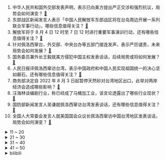 1. 中华人民共和国外交部发表声明，表示已向美方提出严正交涉和强烈抗议，局势会如何演变？ [:link:](https://www.zhihu.com/question/546646500)
2. 东部战区新闻发言人表示「中国人民解放军东部战区将在台岛周边开展一系列联合军事行动」，哪些信息值得关注？ [:link:](https://www.zhihu.com/question/546650614)
3. 解放军将于 8 月 4 日 12 时至 7 日 12 时进行重要军事演训行动，还有哪些信息值得关注？ [:link:](https://www.zhihu.com/question/546647347)
4. 针对佩洛西窜台，外交部、中央台办等五部门接连发声，表示严厉谴责，未来局势会如何发展？ [:link:](https://www.zhihu.com/question/546655846)
5. 国务委员兼外长王毅就美方侵犯中国主权发表谈话，后续局势或将如何发展？ [:link:](https://www.zhihu.com/question/546683896)
6. 人民日报评佩洛西窜访台湾，表示中国政府和中国人民实现祖国统一的决心坚如磐石，还有哪些信息值得关注？ [:link:](https://www.zhihu.com/question/546683305)
7. 商务部决定自 2022 年 8 月 3 日起暂停天然砂对台湾地区出口，此举对两岸经济会造成哪些影响？ [:link:](https://www.zhihu.com/question/546684002)
8. 汪海林谈编剧行业，称已经成了马桶加工业，该言论透露出了哪些行业现状？ [:link:](https://www.zhihu.com/question/545728401)
9. 国防部新闻发言人吴谦就佩洛西窜访台湾发表谈话，还有哪些信息值得关注？ [:link:](https://www.zhihu.com/question/546650263)
10. 全国人大常委会发言人就美国国会众议长佩洛西窜访中国台湾地区发表谈话，局势会如何演变？ [:link:](https://www.zhihu.com/question/546647467)
<details>
<summary>11 ~ 20</summary>

11. 如果医生给你动手术的时候发现其它毛病，他会给你顺便治好了吗？ [:link:](https://www.zhihu.com/question/412278188)
12. 很清楚0.99999≠1，但就是推不翻它，有什么漏洞？ [:link:](https://www.zhihu.com/question/339712658)
13. 怎么穿能给人一种「混得还不错」的感觉？ [:link:](https://www.zhihu.com/question/532089846)
14. 外交部称「绝不为任何形式的『台独』势力留下任何空间」，表明了怎样的态度？ [:link:](https://www.zhihu.com/question/546590728)
15. 中共中央台办发言人发表谈话称，对「台独」顽固分子将依法终身追责，这透露了哪些信息？ [:link:](https://www.zhihu.com/question/546684419)
16. 唐山警方通报「一男子驾车撞倒碾压女友致其死亡，现已被抓获」，其或将承担哪些法律责任？ [:link:](https://www.zhihu.com/question/546597826)
17. 如何看待杭州市一外卖小哥在等单时被老板娘用共享单车团团围住? [:link:](https://www.zhihu.com/question/546050501)
18. 外交部回应「中方对美反制将是何规模」，称「美方必将为其损害中国主权安全利益付出代价」，局势会如何演变？ [:link:](https://www.zhihu.com/question/546587242)
19. 诈骗集团花 2 亿做广告骗取近 5 亿 ，这些广告是如何流向市场的？哪些主体可能需要担责？ [:link:](https://www.zhihu.com/question/546358630)
20. 考上三本但学费昂贵且环境不好，我该继续念吗？ [:link:](https://www.zhihu.com/question/546479188)
</details>
<details>
<summary>21 ~ 30</summary>

21. 工作原因需要经常搬家，平时怎么收纳最合理？ [:link:](https://www.zhihu.com/question/537879767)
22. 伏尔泰为什么说神圣罗马帝国“既不神圣，也不罗马，更非帝国”？ [:link:](https://www.zhihu.com/question/27028534)
23. 作为软件工程专业或者计算机科学与技术专业毕业的学生，让你大学四年重头再来，你会如何安排你的大学四年？ [:link:](https://www.zhihu.com/question/426053091)
24. 《原神》3.0 钟离是否有必要抽？ [:link:](https://www.zhihu.com/question/544155052)
25. 国产动画《诛仙》开播，有哪些看点？ [:link:](https://www.zhihu.com/question/546526862)
26. 为什么人不能近亲结婚，而其它动物近亲则没有什么问题？ [:link:](https://www.zhihu.com/question/543519455)
27. 汽车所谓的底盘到底是指什么，普通消费者如何客观的去感知底盘的好坏？ [:link:](https://www.zhihu.com/question/543408929)
28. 雷克萨斯车祸多名救人者遭网暴，遭遇网络暴力该如何维权？ [:link:](https://www.zhihu.com/question/546132780)
29. 法考心理压力大想放弃怎么办？ [:link:](https://www.zhihu.com/question/545549635)
30. 家长没有美术基础，如果不报美术兴趣班，怎样可以帮助五岁半的小朋友提高绘画水平？ [:link:](https://www.zhihu.com/question/543512682)
</details>
<details>
<summary>31 ~ 40</summary>

31. 《乘风破浪》成团名单曝光，王心凌获总冠军，如何评价最终成团名单？哪位姐姐是你的意难平？ [:link:](https://www.zhihu.com/question/546495556)
32. 参加写作训练营真的能提高写作水平吗？ [:link:](https://www.zhihu.com/question/535754957)
33. 敏感时刻，白宫官员重申美政府支持「一中政策」，「我们不支持台独」，如何评价这一表述？ [:link:](https://www.zhihu.com/question/546528914)
34. 如何评价《风骚律师》（Better Call Saul）第六季第十一集「Breaking Bad」？ [:link:](https://www.zhihu.com/question/546449697)
35. 预制菜越来越火，为什么它会深得消费者喜爱？你觉得将来它是否会成为像土豆一样的家庭必备菜品吗？ [:link:](https://www.zhihu.com/question/542994352)
36. 中国商飞官宣「国产大飞机 C919 完成取证试飞」，什么是取证试飞？具有哪些意义？ [:link:](https://www.zhihu.com/question/546342854)
37. 欧美的电助力自行车 e-bike 火了，而且很多都是国产出口的，但为什么在国内市场却鲜有人问津？ [:link:](https://www.zhihu.com/question/545817668)
38. 你和你的朋友为什么不去健身房了？ [:link:](https://www.zhihu.com/question/334264639)
39. 如何巧妙的刻画网络小说中人物的形象？ [:link:](https://www.zhihu.com/question/393810993)
40. 三个人的友谊真的有人会退出吗？ [:link:](https://www.zhihu.com/question/546439918)
</details>
<details>
<summary>41 ~ 50</summary>

41. 学霸父母学渣娃是什么体验? [:link:](https://www.zhihu.com/question/28833805)
42. 当前的KPL解说中谁称得上是第一解说？专业的解说和业余的解说最大的区别是什么？ [:link:](https://www.zhihu.com/question/546366687)
43. 如何看待 7 月 31 日《英雄联盟》赛事官方最「加」数据疑似造假？ [:link:](https://www.zhihu.com/question/546338501)
44. 你看过最让人压抑的电影是哪一部？ [:link:](https://www.zhihu.com/question/453754675)
45. 如何评价古天乐主演的《明日战记》？ [:link:](https://www.zhihu.com/question/60772659)
46. 阿里巴巴回应被美列入预摘牌名单，称「努力保持同时两地上市地位」，具体情况如何？ [:link:](https://www.zhihu.com/question/546324063)
47. 如何评价美剧《西部世界》第四季第六集（S04E06）「Fidelity」？ [:link:](https://www.zhihu.com/question/543909441)
48. 如何看待「90后双胞胎在杭州成立家政公司月入30万」？家庭卫生管理师对比普通家政有哪些优势？ [:link:](https://www.zhihu.com/question/546385988)
49. 比亚迪海豹上市，订单已超 11 万，该车的热度为何如此高？ [:link:](https://www.zhihu.com/question/542841443)
50. 在你眼中的什么才是少年? [:link:](https://www.zhihu.com/question/527868806)
</details><details>
<summary>bilibili</summary>

1. 统帅嘱托 [:link:](//www.bilibili.com/video/BV1GG4y1v73h)
2. 我一定会救你出去的！ [:link:](//www.bilibili.com/video/BV1Zr4y1V7L5)
3. 习主席的牵挂 [:link:](//www.bilibili.com/video/BV1wB4y187vU)
4. 【猛男版】小城夏天丨来看看我们生活的小城吧！ [:link:](//www.bilibili.com/video/BV1pW4y1y7AJ)
5. 【时代少年团】《哭泣的游戏》个人角色短片之《沉默怪兽》 [:link:](//www.bilibili.com/video/BV1oG4y1e7Em)
6. 忆往昔，一张戏台百家酬 [:link:](//www.bilibili.com/video/BV1ot4y1G73b)
7. 1块钱挑战！我跑遍杭州甚至买不到一瓶水！ [:link:](//www.bilibili.com/video/BV1pT411j7gW)
8. 一生要强的男人 [:link:](//www.bilibili.com/video/BV1EB4y1C7iT)
9. 眼镜店是真的是网上说的那么暴利吗？我接手一周告诉你！ [:link:](//www.bilibili.com/video/BV1XV4y1j71W)
10. 耗时两年，只为这一刻的绽放！史诗级的同人！同人游戏《植物大战僵尸：冒险时光2》正式宣传片 [:link:](//www.bilibili.com/video/BV1Jg41117Tm)
<details>
<summary>11 ~ 20</summary>

11. 郭站长首次尝鲜“假背景”！ [:link:](//www.bilibili.com/video/BV1Zt4y1V7CE)
12. 我玩MC玩破防了…… [:link:](//www.bilibili.com/video/BV1ad4y1D7k5)
13. 所以，爱会消失，对吧？ [:link:](//www.bilibili.com/video/BV1gN4y1j7YX)
14. 羞耻是真羞耻，快乐也是真快乐 [:link:](//www.bilibili.com/video/BV1WW4y117Jw)
15. 3个锥桶雨天上演狗血剧，它们的运动为何有规律？揭秘锥桶的三体运动 [:link:](//www.bilibili.com/video/BV1VG411h7eF)
16. 老兵仿妆❗用最诚挚的心，献上永不凋谢的敬意！ [:link:](//www.bilibili.com/video/BV1fU4y1v74M)
17. 手感顺滑 [:link:](//www.bilibili.com/video/BV15t4y1V7Ks)
18. 新华社受权公告 [:link:](//www.bilibili.com/video/BV1Sd4y1U7Nw)
19. 请告诉他们，百年后的中国，海晏河清 [:link:](//www.bilibili.com/video/BV1kG411h7yi)
20. 这只猫让我笑了两分二十七秒！ [:link:](//www.bilibili.com/video/BV1iW4y1y7ko)
</details>
<details>
<summary>21 ~ 30</summary>

21. 是本人！ [:link:](//www.bilibili.com/video/BV18g41117HB)
22. 看完7月新番，我直接扭成双螺旋！【泛式】 [:link:](//www.bilibili.com/video/BV1JB4y1C7ZB)
23. 《原神》EP - 硝彩盛放之光 [:link:](//www.bilibili.com/video/BV1Zd4y1K76h)
24. 今年是退伍的第八个年头了，祝所有现役和退役的兄弟们，八一节快乐 [:link:](//www.bilibili.com/video/BV1BB4y1r7oM)
25. 去蜡像馆的人拍视频有多拼命 [:link:](//www.bilibili.com/video/BV1oa411M7Yz)
26. 无 伤 速 创 西 天 [:link:](//www.bilibili.com/video/BV1zW4y1y7NG)
27. 趵突泉本泉，给大家介绍趵突泉。 [:link:](//www.bilibili.com/video/BV1dt4y1V7u6)
28. 借 位 比 心 [:link:](//www.bilibili.com/video/BV1qW4y1y7DL)
29. 为了这个视频，我老公帮我找了个世界健体冠军 [:link:](//www.bilibili.com/video/BV1na411N7SB)
30. 我又又又又又在网上买了一些沙雕玩具 [:link:](//www.bilibili.com/video/BV15a411S7Gp)
</details>
<details>
<summary>31 ~ 40</summary>

31. 眼前一黑，少壮伤悲 [:link:](//www.bilibili.com/video/BV1BN4y1L74T)
32. 连环整蛊！偷偷把女友的床换成游泳池？她直接掉进去了！ [:link:](//www.bilibili.com/video/BV1RG4y1e7Am)
33. 还是一如既往的热闹，满满都都是爱。 [:link:](//www.bilibili.com/video/BV1wV4y1j7c8)
34. 某虚拟主包刚成精时跳舞视频疑似流出 [:link:](//www.bilibili.com/video/BV17V4y1E71E)
35. 还 有 谁 ？ [:link:](//www.bilibili.com/video/BV1Za411T7sD)
36. 嘘 [:link:](//www.bilibili.com/video/BV1DU4y1v7TH)
37. 好简单做蚵仔煎，听说吃完就能在转角遇到爱 [:link:](//www.bilibili.com/video/BV1JU4y1v7z5)
38. 7龙神全部上场，爆肝16天4114场！ [:link:](//www.bilibili.com/video/BV15G411h7ew)
39. 这也敢播啊？！！ [:link:](//www.bilibili.com/video/BV1eB4y1b78n)
40. 视频不能P，所以是真的 [:link:](//www.bilibili.com/video/BV1Bg411C7VP)
</details>
<details>
<summary>41 ~ 50</summary>

41. 自制战斗机式的打水仗摩托车 [:link:](//www.bilibili.com/video/BV1cG4y1q7iY)
42. 秘密基地又挖出新空间啦，带你们看看里面又更新了啥？ [:link:](//www.bilibili.com/video/BV1MG4y1q7V9)
43. 精彩！八一南昌起义纪念塔AR灯光秀，致敬伟大的人民军队！ [:link:](//www.bilibili.com/video/BV1ma411N7p9)
44. 看似乱作一团，实则毫无规律 [:link:](//www.bilibili.com/video/BV15r4y1j7rA)
45. ⚡️童年DNA都裂开了⚡️你这小羊，太假了⚡️ [:link:](//www.bilibili.com/video/BV1BS4y1t7np)
46. 终于知道汤姆猫，为什么当舔狗了 [:link:](//www.bilibili.com/video/BV1HT411j7RH)
47. 高智商自救 [:link:](//www.bilibili.com/video/BV1AF411A7UH)
48. 一口气看完电锯人1-97集 [:link:](//www.bilibili.com/video/BV1hT41177gV)
49. 这还能是.....植物大战僵尸！？代码自制戴夫的晚年生活！ [:link:](//www.bilibili.com/video/BV1uY4y1P79z)
50. 《斗帝主2》魔 鸡 转 生 [:link:](//www.bilibili.com/video/BV1Ve4y1X7TY)
</details>
<details>
<summary>51 ~ 60</summary>

51. life gose on [:link:](//www.bilibili.com/video/BV1ZV4y1L7Ge)
52. 【野生人类观察】能认识这些睿智朋友，真是我的福气 [:link:](//www.bilibili.com/video/BV1AT41177Wp)
53. 金轮电影宇宙 [:link:](//www.bilibili.com/video/BV1Fg411275z)
54. 为了证明这是真背景，我把蜜蜂大哥请来了！ [:link:](//www.bilibili.com/video/BV1dt4y1V7jF)
55. 妈妈！别喂我了！！！ [:link:](//www.bilibili.com/video/BV1MG4y1q724)
56. 我们的表现一定很优秀，老板快乐的心情难以言表。 [:link:](//www.bilibili.com/video/BV1xS4y1x7aE)
57. 草包包子铺  厨子探店¥151.5 [:link:](//www.bilibili.com/video/BV1pB4y1C7d3)
58. 品尝泰国火车夜市西施的西瓜汁 [:link:](//www.bilibili.com/video/BV1Rg41117Pe)
59. 各地文旅局都疯狂卷起来了。 [:link:](//www.bilibili.com/video/BV17U4y1v7jp)
60. 我生孩子都生不出这么像的 [:link:](//www.bilibili.com/video/BV1jg41117jY)
</details>
<details>
<summary>61 ~ 70</summary>

61. 7月27日 [:link:](//www.bilibili.com/video/BV1uB4y1b7h6)
62. 【古人穿衣・宋】还原1000年前的平民生活 [:link:](//www.bilibili.com/video/BV1RB4y1t7tx)
63. 绝了真的好会跳！Kep1er沈小婷国标舞 偶运会饭拍 [:link:](//www.bilibili.com/video/BV1ag411C7ST)
64. 我终于理解19岁的他会有那么多女生富婆追求了…… [:link:](//www.bilibili.com/video/BV15r4y1j7Sy)
65. 疯狂且鲁莽，一款死亡后会“自毁”的电子游戏 [:link:](//www.bilibili.com/video/BV1QN4y1L7yn)
66. 一男子扔垃圾反将自己“扔”了 [:link:](//www.bilibili.com/video/BV14V4y1E7Be)
67. 完了，我三年前的视频成万恶之源了 [:link:](//www.bilibili.com/video/BV1cV4y1j7PG)
68. 【原神】宵宫新皮肤！超美原创浴衣——「夏日花火」 [:link:](//www.bilibili.com/video/BV1JF411A7tH)
69. 【小魔】为什么中国人爱用筷子，外国人爱用刀叉？ [:link:](//www.bilibili.com/video/BV1ZB4y1t7tx)
70. “ 冰  块  刺  客 4.0 ” [:link:](//www.bilibili.com/video/BV1aY4y1P7ZV)
</details>
<details>
<summary>71 ~ 80</summary>

71. 聋哑人是怎么做到定时起床的？但到最后你知道了吗？ [:link:](//www.bilibili.com/video/BV1fF411w76u)
72. 不远万里来到新疆吃手抓饭，没想到老板竟然是我的粉丝【第二集】 [:link:](//www.bilibili.com/video/BV1jG411h7TC)
73. 现实中女生的真实想法… [:link:](//www.bilibili.com/video/BV1kt4y1V7CS)
74. 软乎乎的小脚好可爱啊🥰 [:link:](//www.bilibili.com/video/BV1ZB4y1t7a5)
75. 伴娘遭4名伴郎调戏，哥哥反击致2死2伤，要坐牢吗？【侯朝辉律师】 [:link:](//www.bilibili.com/video/BV1MB4y1b7gW)
76. 男生玩游戏，为什么都喜欢选女角色？【有问题】 [:link:](//www.bilibili.com/video/BV1KU4y1v7Vy)
77. 外卖销量第一的健身餐有多脏？ [:link:](//www.bilibili.com/video/BV1Aa411f77H)
78. 我和这破厕所，今天只能活一个！ [:link:](//www.bilibili.com/video/BV1Ma411S7Ln)
79. 火柴人 VS 我的世界系列第二十九集 音符世界（Note Block Universe） [:link:](//www.bilibili.com/video/BV1sB4y1C72v)
80. 看，这是苗王的小女儿么… [:link:](//www.bilibili.com/video/BV1xY4y1P7q8)
</details>
<details>
<summary>81 ~ 90</summary>

81. 历时两个月！重制等身八重神子 [:link:](//www.bilibili.com/video/BV1CT411j79N)
82. 帅小伙馋东北菜好久，这两天把想吃的都吃了！ [:link:](//www.bilibili.com/video/BV1SG41187LJ)
83. 有些事情不是你想的那么简单的，但也没有你想的那么难！ [:link:](//www.bilibili.com/video/BV1VU4y1v7p2)
84. 旅游两年的老婆终于回来了... [:link:](//www.bilibili.com/video/BV1mY4y1P7uG)
85. 一道绝对简单的美味《可乐鸡翅》，答应我一定学会它！ [:link:](//www.bilibili.com/video/BV18U4y1v7oh)
86. 被好家人逮住合影了.... [:link:](//www.bilibili.com/video/BV1aB4y1b7yR)
87. 《意气风发》困苦当前，自有才华开路 [:link:](//www.bilibili.com/video/BV1vN4y177CM)
88. 【花小烙】曾与恐龙同行的扬子鳄，究竟是怎样的一种动物？ [:link:](//www.bilibili.com/video/BV1pV4y1j7Mi)
89. “雪崩时，没有一片雪花是无辜的” [:link:](//www.bilibili.com/video/BV1fG411h7t4)
90. 不让荧妹睡觉的一斗 [:link:](//www.bilibili.com/video/BV1tG411h7Fr)
</details>
<details>
<summary>91 ~ 100</summary>

91. 而且她还不懂俄语啊！很扯但却是真的 [:link:](//www.bilibili.com/video/BV1KB4y1h7Xf)
92. 潇洒不是摆烂，那是我自信的状态 [:link:](//www.bilibili.com/video/BV1UW4y1y7QE)
93. 霸气的英歌舞变装秀，中华战舞太燃了！ [:link:](//www.bilibili.com/video/BV1Kt4y1V7wi)
94. 机械外骨骼，会不会是未来战争的利器？【司徒之脑洞】 [:link:](//www.bilibili.com/video/BV1rW4y1y7Uf)
95. 摄 像 头 安 我 家 了 是 吧 ！？ [:link:](//www.bilibili.com/video/BV1WB4y1b7EG)
96. 🐓鸡你太美，但是猫咪版🐓 [:link:](//www.bilibili.com/video/BV1tW4y1y7db)
97. 屠龙勇士世界纪录：0.0秒瞬杀大龙！无数次尝试换来的肌肉记忆！！ [:link:](//www.bilibili.com/video/BV18a411T7zG)
98. 【NTNT02】某男子一兴奋当场生出三个女儿 [:link:](//www.bilibili.com/video/BV1PB4y187dT)
99. 又心疼又敬佩！这就是我们的中国军人！ [:link:](//www.bilibili.com/video/BV1GF411A7ry)
100. 【百万特辑】抽几个全网独一份的东西 [:link:](//www.bilibili.com/video/BV18T411772Y)
</details></details>